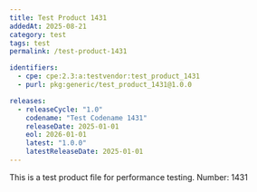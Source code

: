 ```yaml
---
title: Test Product 1431
addedAt: 2025-08-21
category: test
tags: test
permalink: /test-product-1431

identifiers:
  - cpe: cpe:2.3:a:testvendor:test_product_1431
  - purl: pkg:generic/test_product_1431@1.0.0

releases:
  - releaseCycle: "1.0"
    codename: "Test Codename 1431"
    releaseDate: 2025-01-01
    eol: 2026-01-01
    latest: "1.0.0"
    latestReleaseDate: 2025-01-01
---
```


This is a test product file for performance testing. Number: 1431
